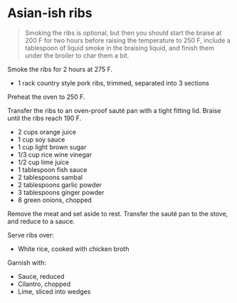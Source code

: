 Asian-ish ribs
==============

> Smoking the ribs is optional, but then you should start the braise at 200 F for two hours before raising the temperature to 250 F, include a tablespoon of liquid smoke in the braising liquid, and finish them under the broiler to char them a bit.

Smoke the ribs for 2 hours at 275 F.

- 1 rack country style pork ribs, trimmed, separated into 3 sections

Preheat the oven to 250 F.

Transfer the ribs to an oven-proof sauté pan with a tight fitting lid. Braise until the ribs reach 190 F.

- 2 cups orange juice
- 1 cup soy sauce
- 1 cup light brown sugar
- 1/3 cup rice wine vinegar
- 1/2 cup lime juice
- 1 tablespoon fish sauce
- 2 tablespoons sambal
- 2 tablespoons garlic powder
- 3 tablespoons ginger powder
- 8 green onions, chopped

Remove the meat and set aside to rest. Transfer the sauté pan to the stove, and reduce to a sauce.

Serve ribs over:

- White rice, cooked with chicken broth

Garnish with:

- Sauce, reduced
- Cilantro, chopped
- Lime, sliced into wedges
